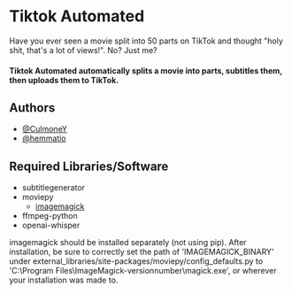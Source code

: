 
# Tiktok Automated

Have you ever seen a movie split into 50 parts on TikTok and thought "holy shit, that's a lot of views!". No? Just me?

#### Tiktok Automated automatically splits a movie into parts, subtitles them, then uploads them to TikTok.




## Authors

- [@CulmoneY](https://github.com/CulmoneY)
- [@hemmatio](https://github.com/hemmatio)




## Required Libraries/Software
- subtitlegenerator
- moviepy
    - [imagemagick](https://imagemagick.org/index.php)
- ffmpeg-python
- openai-whisper
  
imagemagick should be installed separately (not using pip). After installation, be sure to correctly set the path of 'IMAGEMAGICK_BINARY' under external_libraries/site-packages/moviepy/config_defaults.py to 'C:\Program Files\ImageMagick-versionnumber\magick.exe', or wherever your installation was made to.
